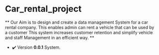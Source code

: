 # Car_rental_project

**
Our Aim is to design and create a data management System for a car rental company. This enables admin can rent a vehicle that can be used by a customer This system increases customer retention and simplify vehicle and staff Management in an efficient way.
**

- ✔️ Version **0.0.1** System.
